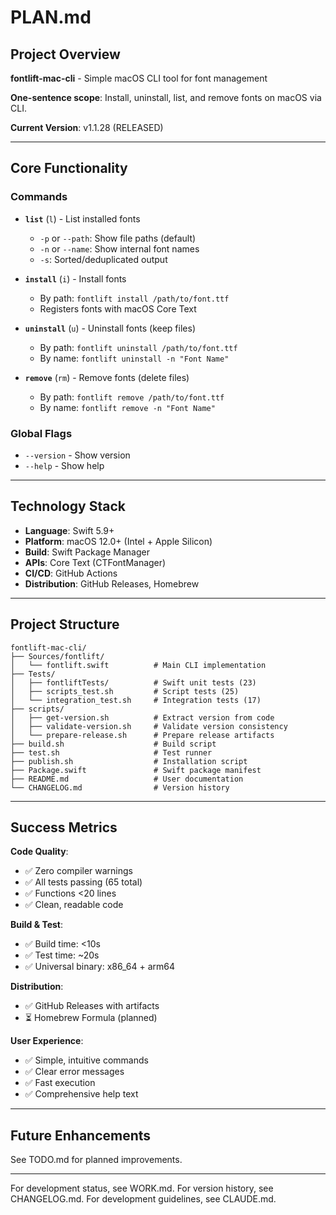 # PLAN.md
<!-- this_file: PLAN.md -->

## Project Overview

**fontlift-mac-cli** - Simple macOS CLI tool for font management

**One-sentence scope**: Install, uninstall, list, and remove fonts on macOS via CLI.

**Current Version**: v1.1.28 (RELEASED)

---

## Core Functionality

### Commands
- **`list`** (`l`) - List installed fonts
  - `-p` or `--path`: Show file paths (default)
  - `-n` or `--name`: Show internal font names
  - `-s`: Sorted/deduplicated output

- **`install`** (`i`) - Install fonts
  - By path: `fontlift install /path/to/font.ttf`
  - Registers fonts with macOS Core Text

- **`uninstall`** (`u`) - Uninstall fonts (keep files)
  - By path: `fontlift uninstall /path/to/font.ttf`
  - By name: `fontlift uninstall -n "Font Name"`

- **`remove`** (`rm`) - Remove fonts (delete files)
  - By path: `fontlift remove /path/to/font.ttf`
  - By name: `fontlift remove -n "Font Name"`

### Global Flags
- `--version` - Show version
- `--help` - Show help

---

## Technology Stack

- **Language**: Swift 5.9+
- **Platform**: macOS 12.0+ (Intel + Apple Silicon)
- **Build**: Swift Package Manager
- **APIs**: Core Text (CTFontManager)
- **CI/CD**: GitHub Actions
- **Distribution**: GitHub Releases, Homebrew

---

## Project Structure

```
fontlift-mac-cli/
├── Sources/fontlift/
│   └── fontlift.swift          # Main CLI implementation
├── Tests/
│   ├── fontliftTests/          # Swift unit tests (23)
│   ├── scripts_test.sh         # Script tests (25)
│   └── integration_test.sh     # Integration tests (17)
├── scripts/
│   ├── get-version.sh          # Extract version from code
│   ├── validate-version.sh     # Validate version consistency
│   └── prepare-release.sh      # Prepare release artifacts
├── build.sh                    # Build script
├── test.sh                     # Test runner
├── publish.sh                  # Installation script
├── Package.swift               # Swift package manifest
├── README.md                   # User documentation
└── CHANGELOG.md                # Version history
```

---

## Success Metrics

**Code Quality**:
- ✅ Zero compiler warnings
- ✅ All tests passing (65 total)
- ✅ Functions <20 lines
- ✅ Clean, readable code

**Build & Test**:
- ✅ Build time: <10s
- ✅ Test time: ~20s
- ✅ Universal binary: x86_64 + arm64

**Distribution**:
- ✅ GitHub Releases with artifacts
- ⏳ Homebrew Formula (planned)

**User Experience**:
- ✅ Simple, intuitive commands
- ✅ Clear error messages
- ✅ Fast execution
- ✅ Comprehensive help text

---

## Future Enhancements

See TODO.md for planned improvements.

---

For development status, see WORK.md.
For version history, see CHANGELOG.md.
For development guidelines, see CLAUDE.md.
